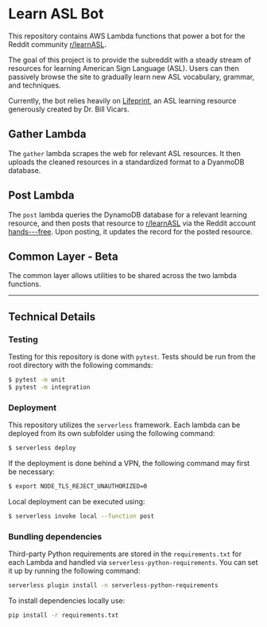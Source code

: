# Learn ASL Bot

This repository contains AWS Lambda functions that power a bot for the Reddit community [r/learnASL](https://www.reddit.com/r/learnASL/).

The goal of this project is to provide the subreddit with a steady stream of resources for learning American Sign Language (ASL). Users can then passively browse the site to gradually learn new ASL vocabulary, grammar, and techniques.

Currently, the bot relies heavily on [Lifeprint](www.lifeprint.com), an ASL learning resource generously created by Dr. Bill Vicars.

## Gather Lambda

The `gather` lambda scrapes the web for relevant ASL resources. It then uploads the cleaned resources in a standardized format to a DyanmoDB database.

## Post Lambda

The `post` lambda queries the DynamoDB database for a relevant learning resource, and then posts that resource to [r/learnASL](https://www.reddit.com/r/learnASL/) via the Reddit account [hands---free](https://www.reddit.com/user/hands---free/). Upon posting, it updates the record for the posted resource.

## Common Layer - Beta

The common layer allows utilities to be shared across the two lambda functions.

---

## Technical Details

### Testing

Testing for this repository is done with `pytest`. Tests should be run from the root directory with the following commands:

```bash
$ pytest -m unit
$ pytest -m integration
```

### Deployment

This repository utilizes the `serverless` framework. Each lambda can be deployed from its own subfolder using the following command:

```bash
$ serverless deploy
```

If the deployment is done behind a VPN, the following command may first be necessary:

```bash
$ export NODE_TLS_REJECT_UNAUTHORIZED=0
```

Local deployment can be executed using:

```bash
$ serverless invoke local --function post
```

### Bundling dependencies

Third-party Python requirements are stored in the `requirements.txt` for each Lambda and handled via `serverless-python-requirements`. You can set it up by running the following command:

```bash
serverless plugin install -n serverless-python-requirements
```

To install dependencies locally use:

```bash
pip install -r requirements.txt
```
